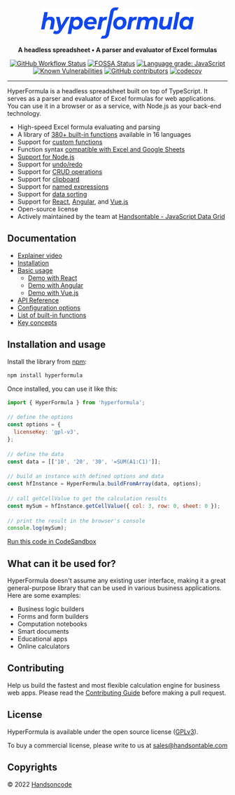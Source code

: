 <br>
<p align="center">
  <a href="https://handsontable.github.io/hyperformula/">
    <img src="https://raw.githubusercontent.com/handsontable/hyperformula/master/github-hf-logo-blue.svg" width="350" height="71" alt="HyperFormula - A headless spreadsheet, a parser and evaluator of Excel formulas"/>
  </a>
</p>

<p align="center">
  <strong>A headless spreadsheet • A parser and evaluator of Excel formulas</strong>
</p>

<p align="center">
  <a href="https://github.com/handsontable/hyperformula/actions?query=workflow%3ATest+branch%3Amaster"><img src="https://img.shields.io/github/workflow/status/handsontable/hyperformula/Test" alt="GitHub Workflow Status"></a>
  <a href="https://app.fossa.io/projects/git%2Bgithub.com%2Fhandsontable%2Fhyperformula?ref=badge_shield"><img src="https://app.fossa.io/api/projects/git%2Bgithub.com%2Fhandsontable%2Fhyperformula.svg?type=shield" alt="FOSSA Status"></a>
  <a href="https://lgtm.com/projects/g/handsontable/hyperformula/context:javascript"><img src="https://img.shields.io/lgtm/grade/javascript/g/handsontable/hyperformula.svg?logo=lgtm&amp;logoWidth=18" alt="Language grade: JavaScript"></a>
  <a href="https://snyk.io/test/github/handsontable/hyperformula?targetFile=package.json"><img src="https://snyk.io/test/github/handsontable/hyperformula/badge.svg?targetFile=package.json" alt="Known Vulnerabilities"></a>
  <a href="https://github.com/handsontable/hyperformula/graphs/contributors"><img src="https://img.shields.io/github/contributors/handsontable/hyperformula" alt="GitHub contributors"></a>
  <a href="https://codecov.io/gh/handsontable/hyperformula"><img src="https://codecov.io/gh/handsontable/hyperformula/branch/master/graph/badge.svg?token=5k9ZQv8azO" alt="codecov"></a>
</p>

---

HyperFormula is a headless spreadsheet built on top of TypeScript. It serves as a parser and evaluator of Excel formulas for web applications. You can use it in a browser or as a service, with Node.js as your back-end technology.
- High-speed Excel formula evaluating and parsing
- A library of [380+ built-in functions](https://handsontable.github.io/hyperformula/guide/built-in-functions.html) available in 16 languages
- Support for [custom functions](https://handsontable.github.io/hyperformula/guide/custom-functions.html)
- Function syntax [compatible with Excel and Google Sheets](https://handsontable.github.io/hyperformula/guide/known-limitations.html#google-sheets-and-microsoft-excel)
- [Support for Node.js](https://handsontable.github.io/hyperformula/guide/server-side-installation.html#install-with-npm-or-yarn)
- Support for [undo/redo](https://handsontable.github.io/hyperformula/guide/undo-redo.html)
- Support for [CRUD operations](https://handsontable.github.io/hyperformula/guide/basic-operations.html)
- Support for [clipboard](https://handsontable.github.io/hyperformula/guide/clipboard-operations.html)
- Support for [named expressions](https://handsontable.github.io/hyperformula/guide/named-expressions.html)
- Support for [data sorting](https://handsontable.github.io/hyperformula/guide/sorting-data.html)
- Support for [React](https://handsontable.github.io/hyperformula/guide/integration-with-react.html), [Angular](https://handsontable.github.io/hyperformula/guide/integration-with-angular.html), and [Vue.js](https://handsontable.github.io/hyperformula/guide/integration-with-vue.html)
- Open-source license
- Actively maintained by the team at [Handsontable - JavaScript Data Grid](https://handsontable.com/)

## Documentation

- [Explainer video](https://www.youtube.com/watch?v=JJXUmACTDdk)
- [Installation](https://handsontable.github.io/hyperformula/guide/client-side-installation.html)
- [Basic usage](https://handsontable.github.io/hyperformula/guide/basic-usage.html)
  - [Demo with React](https://handsontable.github.io/hyperformula/guide/integration-with-react.html)
  - [Demo with Angular](https://handsontable.github.io/hyperformula/guide/integration-with-angular.html)
  - [Demo with Vue.js](https://handsontable.github.io/hyperformula/guide/integration-with-vue.html)
- [API Reference](https://handsontable.github.io/hyperformula/api/)
- [Configuration options](https://handsontable.github.io/hyperformula/guide/configuration-options.html)
- [List of built-in functions](https://handsontable.github.io/hyperformula/guide/built-in-functions.html)
- [Key concepts](https://handsontable.github.io/hyperformula/guide/key-concepts.html)

## Installation and usage

Install the library from [npm](https://www.npmjs.com/package/hyperformula):

```bash
npm install hyperformula
```

Once installed, you can use it like this:

```js
import { HyperFormula } from 'hyperformula';

// define the options
const options = {
  licenseKey: 'gpl-v3',
};

// define the data
const data = [['10', '20', '30', '=SUM(A1:C1)']];

// build an instance with defined options and data 
const hfInstance = HyperFormula.buildFromArray(data, options);

// call getCellValue to get the calculation results
const mySum = hfInstance.getCellValue({ col: 3, row: 0, sheet: 0 });

// print the result in the browser's console
console.log(mySum);
```

[Run this code in CodeSandbox](https://codesandbox.io/s/github/handsontable/hyperformula-demos/tree/develop/basic-usage)

## What can it be used for?

HyperFormula doesn't assume any existing user interface, making it a great general-purpose library that can be used in various business applications. Here are some examples:

- Business logic builders
- Forms and form builders
- Computation notebooks
- Smart documents
- Educational apps
- Online calculators

## Contributing

Help us build the fastest and most flexible calculation engine for
business web apps. Please read the [Contributing Guide](https://handsontable.github.io/hyperformula/guide/contributing.html) before making a pull request.

## License

HyperFormula is available under the open source license ([GPLv3](https://github.com/handsontable/hyperformula/blob/master/gpl-3.0.txt)).

To buy a commercial license, please write to us at sales@handsontable.com

## Copyrights
© 2022 [Handsoncode](https://handsontable.com)
